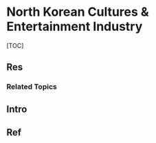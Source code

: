 # North Korean Cultures & Entertainment Industry

[TOC]



## Res
### Related Topics



## Intro



## Ref
